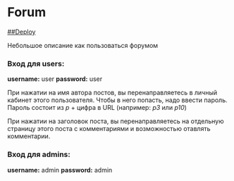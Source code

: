 # Forum

[##Deploy](https://my-forum.netlify.app)

Небольшое описание как пользоваться форумом

### Вход для users:

**username:** user
**password:** user

При нажатии на имя автора постов, вы перенаправляетесь в личный кабинет этого пользователя.
Чтобы в него попасть, надо ввести пароль.
Пароль состоит из _p_ + цифра в URL (например: _p3_ или _p10_)

При нажатии на заголовок поста, вы перенаправляетесь на отдельную страницу этого поста с комментариями и возможностью отавлять комментарии.

### Вход для admins:

**username:** admin
**password:** admin
